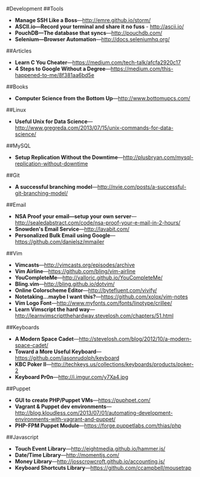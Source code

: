 #Development
##Tools
* **Manage SSH Like a Boss**—http://emre.github.io/storm/
* **ASCII.io—Record your terminal and share it no fuss** - http://ascii.io/
* **PouchDB—The database that syncs**—http://pouchdb.com/
* **Selenium—Browser Automation**—http://docs.seleniumhq.org/

##Articles
* **Learn C You Cheater**—https://medium.com/tech-talk/afcfa2920c17
* **4 Steps to Google Without a Degree**—https://medium.com/this-happened-to-me/8f381aa6bd5e

##Books
* **Computer Science from the Bottom Up**—http://www.bottomupcs.com/

##Linux
* **Useful Unix for Data Science**—http://www.gregreda.com/2013/07/15/unix-commands-for-data-science/

##MySQL
* **Setup Replication Without the Downtime**—http://plusbryan.com/mysql-replication-without-downtime

##Git
* **A successful branching model**—http://nvie.com/posts/a-successful-git-branching-model/

##Email
* **NSA Proof your email—setup your own server**—http://sealedabstract.com/code/nsa-proof-your-e-mail-in-2-hours/
* **Snowden's Email Service**—http://lavabit.com/
* **Personalized Bulk Email using Google**—https://github.com/danielsz/mmailer

##Vim
* **Vimcasts**—http://vimcasts.org/episodes/archive
* **Vim Airline**—https://github.com/bling/vim-airline
* **YouCompleteMe**—http://valloric.github.io/YouCompleteMe/
* **Bling.vim**—http://bling.github.io/dotvim/
* **Online Colorscheme Editor**—http://bytefluent.com/vivify/
* **Notetaking…maybe I want this?**—https://github.com/xolox/vim-notes
* **Vim Logo Font**—http://www.myfonts.com/fonts/linotype/crillee/
* **Learn Vimscript the hard way**—http://learnvimscriptthehardway.stevelosh.com/chapters/51.html

##Keyboards
* **A Modern Space Cadet**—http://stevelosh.com/blog/2012/10/a-modern-space-cadet/
* **Toward a More Useful Keyboard**—https://github.com/jasonrudolph/keyboard
* **KBC Poker II**—http://techkeys.us/collections/keyboards/products/poker-2
* **Keyboard Pr0n**—http://i.imgur.com/y7Xa4.jpg

##Puppet
* **GUI to create PHP/Puppet VMs**—https://puphpet.com/
* **Vagrant &amp; Puppet dev environments**—http://blog.kloudless.com/2013/07/01/automating-development-environments-with-vagrant-and-puppet/
* **PHP-FPM Puppet Module**—https://forge.puppetlabs.com/thias/php

##Javascript
* **Touch Event Library**—http://eightmedia.github.io/hammer.js/
* **Date/Time Library**—http://momentjs.com/
* **Money Library**—http://josscrowcroft.github.io/accounting.js/
* **Keyboard Shortcuts Library**—https://github.com/ccampbell/mousetrap